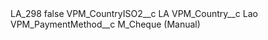 <?xml version="1.0" encoding="UTF-8"?>
<CustomMetadata xmlns="http://soap.sforce.com/2006/04/metadata" xmlns:xsi="http://www.w3.org/2001/XMLSchema-instance" xmlns:xsd="http://www.w3.org/2001/XMLSchema">
    <label>LA_298</label>
    <protected>false</protected>
    <values>
        <field>VPM_CountryISO2__c</field>
        <value xsi:type="xsd:string">LA</value>
    </values>
    <values>
        <field>VPM_Country__c</field>
        <value xsi:type="xsd:string">Lao</value>
    </values>
    <values>
        <field>VPM_PaymentMethod__c</field>
        <value xsi:type="xsd:string">M_Cheque (Manual)</value>
    </values>
</CustomMetadata>
